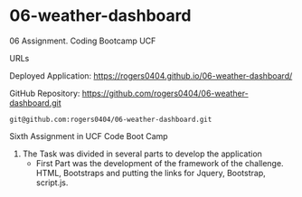 # 06-weather-dashboard
06 Assignment. Coding Bootcamp UCF


URLs

Deployed Application: 
    https://rogers0404.github.io/06-weather-dashboard/

GitHub Repository:
    https://github.com/rogers0404/06-weather-dashboard.git 
    
    git@github.com:rogers0404/06-weather-dashboard.git 


Sixth Assignment in UCF Code Boot Camp

1. The Task was divided in several parts to develop the application
    - First Part was the development of the framework of the challenge. HTML, Bootstraps and putting the links for Jquery, Bootstrap, script.js. 
